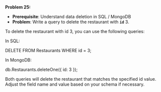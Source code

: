 **Problem 25:**

- **Prerequisite**: Understand data deletion in SQL / MongoDB
- **Problem**: Write a query to delete the restaurant with **`id`** 3.

To delete the restaurant with id 3, you can use the following queries:

In SQL:

DELETE FROM Restaurants
WHERE id = 3;

In MongoDB:
 
db.Restaurants.deleteOne({ id: 3 });

Both queries will delete the restaurant that matches the specified id value. Adjust the field name and value based on your schema if necessary.